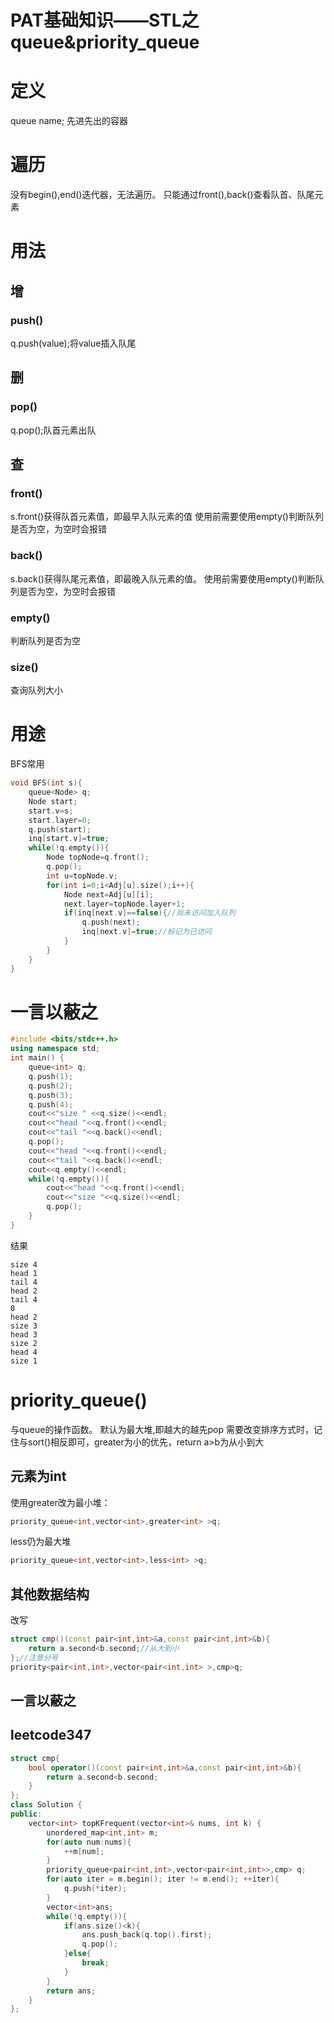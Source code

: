 # PAT基础知识——STL之queue&amp;priority_queue

# 定义
queue<typename> name;
先进先出的容器
# 遍历
没有begin(),end()迭代器，无法遍历。
只能通过front(),back()查看队首、队尾元素
# 用法
## 增
### push()
q.push(value);将value插入队尾
## 删
### pop()
q.pop();队首元素出队
## 查
### front()
s.front()获得队首元素值，即最早入队元素的值
使用前需要使用empty()判断队列是否为空，为空时会报错
### back()
s.back()获得队尾元素值，即最晚入队元素的值。
使用前需要使用empty()判断队列是否为空，为空时会报错
### empty()
判断队列是否为空
### size()
查询队列大小
# 用途
BFS常用
```cpp
void BFS(int s){
 	queue<Node> q;
    Node start;
    start.v=s;
    start.layer=0;
    q.push(start);
    inq[start.v]=true;
    while(!q.empty()){
     	Node topNode=q.front();
        q.pop();
        int u=topNode.v;
        for(int i=0;i<Adj[u].size();i++){
         	Node next=Adj[u][i];
            next.layer=topNode.layer+1;
            if(inq[next.v]==false){//尚未访问加入队列
             	q.push(next);
                inq[next.v]=true;//标记为已访问
            }
        }
    }
}
```

# 一言以蔽之
```cpp
#include <bits/stdc++.h>
using namespace std;
int main() {
	queue<int> q;
	q.push(1);
	q.push(2);
	q.push(3);
	q.push(4);
	cout<<"size " <<q.size()<<endl;
	cout<<"head "<<q.front()<<endl;
	cout<<"tail "<<q.back()<<endl;
	q.pop();
	cout<<"head "<<q.front()<<endl;
	cout<<"tail "<<q.back()<<endl;
	cout<<q.empty()<<endl;
	while(!q.empty()){
		cout<<"head "<<q.front()<<endl;
		cout<<"size "<<q.size()<<endl;
		q.pop();
	}
}
```
结果
```
size 4
head 1
tail 4
head 2
tail 4
0
head 2
size 3
head 3
size 2
head 4
size 1
```
# priority_queue()
与queue的操作函数。
默认为最大堆,即越大的越先pop
需要改变排序方式时，记住与sort()相反即可，greater<int>为小的优先，return a>b为从小到大
## 元素为int
使用greater<int>改为最小堆：
```cpp
priority_queue<int,vector<int>,greater<int> >q;
```
less<int>仍为最大堆
```cpp
priority_queue<int,vector<int>,less<int> >q;
```
## 其他数据结构
改写
```cpp
struct cmp()(const pair<int,int>&a,const pair<int,int>&b){
	return a.second<b.second;//从大到小
};//注意分号
priority<pair<int,int>,vector<pair<int,int> >,cmp>q;
```
## 一言以蔽之
## leetcode347
```cpp
struct cmp{
    bool operator()(const pair<int,int>&a,const pair<int,int>&b){
        return a.second<b.second;
    }
};
class Solution {
public:
    vector<int> topKFrequent(vector<int>& nums, int k) {
        unordered_map<int,int> m;
        for(auto num:nums){
            ++m[num];
        }
        priority_queue<pair<int,int>,vector<pair<int,int>>,cmp> q;
        for(auto iter = m.begin(); iter != m.end(); ++iter){
            q.push(*iter);
        }
        vector<int>ans;
        while(!q.empty()){
            if(ans.size()<k){
                ans.push_back(q.top().first);
                q.pop();
            }else{
                break;
            }
        }
        return ans;
    }
};
```

